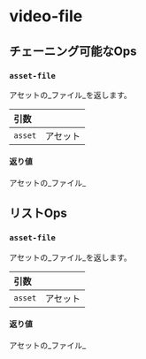 # video-file

## チェーニング可能なOps
<h3 id="asset-file"><code>asset-file</code></h3>

アセットの_ファイル_を返します。

| 引数 |  |
| :--- | :--- |
| `asset` | アセット |

#### 返り値
アセットの_ファイル_


## リストOps
<h3 id="asset-file"><code>asset-file</code></h3>

アセットの_ファイル_を返します。

| 引数 |  |
| :--- | :--- |
| `asset` | アセット |

#### 返り値
アセットの_ファイル_